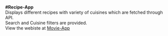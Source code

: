 **#Recipe-App**  
Displays different recipes with variety of cuisines which are fetched through API.  
Search and Cuisine filters are provided.  
View the webiste at [Movie-App](https://nikhitha1211.github.io/Movie-App/)
